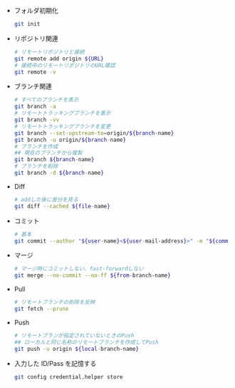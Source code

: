 
- フォルダ初期化
    ```bash
    git init
    ```
- リポジトリ関連
    ```bash
    # リモートリポジトリと接続
    git remote add origin ${URL}
    # 接続中のリモートリポジトリのURL確認
    git remote -v
    ``` 
- ブランチ関連
    ```bash
    # すべてのブランチを表示
    git branch -a
    # リモートトラッキングブランチを表示
    git branch -vv
    # リモートトラッキングブランチを変更
    git branch --set-upstream-to=origin/${branch-name}
    git branch -u origin/${branch-name}
    # ブランチを作成
    ## 現在のブランチから複製
    git branch ${branch-name}
    # ブランチを削除
    git branch -d ${branch-name}
    ```
- Diff
    ```bash
    # addした後に差分を見る
    git diff --cached ${file-name}
    ```
- コミット
    ```bash
    # 基本
    git commit --author "${user-name}<${user-mail-address}>" -m "${comment}"
    ```
- マージ
    ```bash
    # マージ時にコミットしない、fast-forwardしない
    git merge --no-commit --no-ff ${from-branch-name}
    ```
- Pull
    ```bash
    # リモートブランチの削除を反映
    git fetch --prune
    ```
- Push
    ```bash
    # リモートブランが指定されていないときのPush
    ## ローカルと同じ名称のリモートブランチを作成してPush
    git push -u origin ${local-branch-name}
    ```
- 入力した ID/Pass を記憶する
    ```bash
    git config credential.helper store
    ```